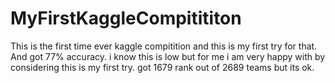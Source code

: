 # MyFirstKaggleCompitititon
This is the first time ever kaggle compitition and this is my first try for that.
And got 77% accuracy. i know this is low but for me i am very happy with by considering this is my first try.
got 1679 rank out of 2689 teams but its ok.
